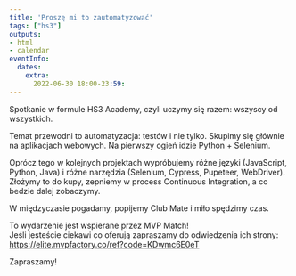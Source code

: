 ```yaml
---
title: 'Proszę mi to zautomatyzować'
tags: ["hs3"]
outputs:
- html
- calendar
eventInfo:
  dates:
    extra:
      2022-06-30 18:00-23:59:
---
```

Spotkanie w formule HS3 Academy, czyli uczymy się razem: wszyscy od wszystkich.

 Temat przewodni to automatyzacja: testów i nie tylko. Skupimy się głównie na aplikacjach webowych. Na pierwszy ogień idzie Python + Selenium.

 Oprócz tego w kolejnych projektach wypróbujemy różne języki (JavaScript, Python, Java) i różne narzędzia (Selenium, Cypress, Pupeteer, WebDriver). Złożymy to do kupy, zepniemy w process Continuous Integration, a co bedzie dalej zobaczymy.

 W międzyczasie pogadamy, popijemy Club Mate i miło spędzimy czas.

 To wydarzenie jest wspierane przez MVP Match!  
Jeśli jesteście ciekawi co oferują zapraszamy do odwiedzenia ich strony:  
<https://elite.mvpfactory.co/ref?code=KDwmc6E0eT>

 Zapraszamy!

 
    
